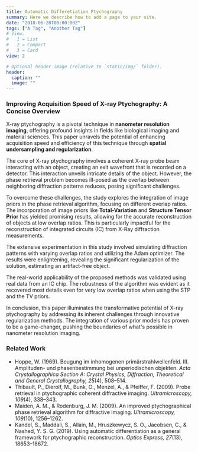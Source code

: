 ```yaml
---
title: Automatic Differetiation Ptychography
summary: Here we describe how to add a page to your site.
date: "2018-06-28T00:00:00Z"
tags: ["A Tag", "Another Tag"]
# View.
#   1 = List
#   2 = Compact
#   3 = Card
view: 2

# Optional header image (relative to `static/img/` folder).
header:
  caption: ""
  image: ""
---
```



### Improving Acquisition Speed of X-ray Ptychography: A Concise Overview

X-ray ptychography is a pivotal technique in **nanometer resolution imaging**, offering profound insights in fields like biological imaging and material sciences. This paper unravels the potential of enhancing acquisition speed and efficiency of this technique through **spatial undersampling and regularization**.

The core of X-ray ptychography involves a coherent X-ray probe beam interacting with an object, creating an exit wavefront that is recorded on a detector. This interaction unveils intricate details of the object. However, the phase retrieval problem becomes ill-posed as the overlap between neighboring diffraction patterns reduces, posing significant challenges.

To overcome these challenges, the study explores the integration of image priors in the phase retrieval algorithm, focusing on different overlap ratios. The incorporation of image priors like **Total-Variation** and **Structure Tensor Prior** has yielded promising results, allowing for the accurate reconstruction of objects at low overlap ratios. This is particularly impactful for the reconstruction of integrated circuits (IC) from X-Ray diffraction measurements.

The extensive experimentation in this study involved simulating diffraction patterns with varying overlap ratios and utilizing the Adam optimizer. The results were enlightening, revealing the significant regularization of the solution, estimating an artifact-free object.

The real-world applicability of the proposed methods was validated using real data from an IC chip. The robustness of the algorithm was evident as it recovered most details even for very low overlap ratios when using the STP and the TV priors.

In conclusion, this paper illuminates the transformative potential of X-ray ptychography by addressing its inherent challenges through innovative regularization methods. The integration of various prior models has proven to be a game-changer, pushing the boundaries of what's possible in nanometer resolution imaging.

### Related Work
- Hoppe, W. (1969). Beugung im inhomogenen primärstrahlwellenfeld. III. Amplituden- und phasenbestimmung bei unperiodischen objekten. *Acta Crystallographica Section A: Crystal Physics, Diffraction, Theoretical and General Crystallography, 25*(4), 508–514.
- Thibault, P., Dierolf, M., Bunk, O., Menzel, A., & Pfeiffer, F. (2009). Probe retrieval in ptychographic coherent diffractive imaging. *Ultramicroscopy, 109*(4), 338–343.
- Maiden, A. M., & Rodenburg, J. M. (2009). An improved ptychographical phase retrieval algorithm for diffractive imaging. *Ultramicroscopy, 109*(10), 1256–1262.
- Kandel, S., Maddali, S., Allain, M., Hruszkewycz, S. O., Jacobsen, C., & Nashed, Y. S. G. (2019). Using automatic differentiation as a general framework for ptychographic reconstruction. *Optics Express, 27*(13), 18653–18672.